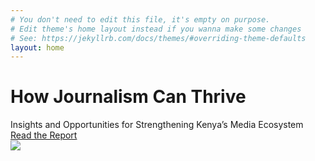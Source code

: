```yaml
---
# You don't need to edit this file, it's empty on purpose.
# Edit theme's home layout instead if you wanna make some changes
# See: https://jekyllrb.com/docs/themes/#overriding-theme-defaults
layout: home
---
```


<div class="homepageTitle">
  <h1>How Journalism Can Thrive</h1>
  <span class="subheading">Insights and Opportunities for Strengthening Kenya’s Media Ecosystem</span>
<div class="button"><a href="{{ site.baseurl }}/why-foster-kenyan-independent-media/">Read the Report</a></div>
</div>

<img class="homepageImg" src="{{ site.baseurl }}/assets/img/ecosystem.png" />

<div class="clearfix"></div>
